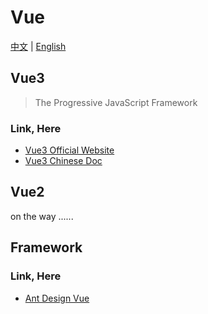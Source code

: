 # Vue

[中文](./vue.md) | [English](./vue-en.md)


## Vue3 

> The Progressive JavaScript Framework

### Link, Here

  - [Vue3 Official Website](https://vuejs.org/)
  - [Vue3 Chinese Doc](https://cn.vuejs.org/)


## Vue2

on the way ......


## Framework

### Link, Here

  - [Ant Design Vue](https://www.antdv.com/components/overview)

